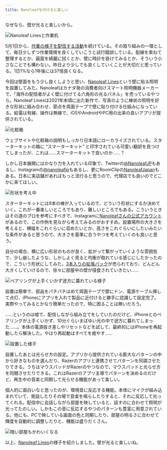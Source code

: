 ```yaml
---
title: Nanoleafを付けると楽しい
---
```

なぜなら、壁が光ると楽しいから。

![](https://lh3.googleusercontent.com/docs/AG8NV2aP2MU-YMMedTN_ziXwFp-TAbq0-YBdkUTO8bToz3MCpHQE2eI81Xt_u47druARn1o54OYjGlHp4YxDMorbr9ZjcwviTm5trnaHJM8ghunx7hP7lb9YQxklOHCZoDMmZtGeP78svLMZGU5YwDTWYSScpKAGLDbIHx9naMebEzAh6aQiXlLh2LfQcZZUdvabL3vsbvk7dG7eGRx4-Sdyzv5BM6UXlz6wvIN2kxHZDXSj2l7-5jMcUzl_G-51g6VdwinPqJ8gO8xIW-aSw3pRWlFdQVfkdEU4gjDwqfmq6aHa03vsEOOreQ5Idn8kaEiuWx84vjTQFGWaYRTqnR9iGlKSkF0VMw5Pbh3YS1EQDvyLLEQD_bQ29Ae1MLcRTzMf5BkPwr84uU3d52cNsPrbG2OUDos4t9ErB1zudtmrVxblrkF7Re8wJcdnBsmgeK1_8-UE8VPqzvgloZGFsqKHp5dEckQC9Op4oP0ZjIbSAXGT1TSwcDsZeGkktweUkkgxEteXIUe1Gs03WKrYbrv_iSZp-kM3yQgUfAU_VTIXH6crsF_nv8wrCThWiN7HSSlJMJEff8xf9RjgU4oHGA_DLxnfZfjjvT8BCdCb4UYHzRE5-_-nqtgtqz-1w2t3j_omUIlPFQqDF8ujMYJmpx7fu01ubkLR4yaLm4pE3FKaOD3nqkZIrpSiQHp6Y4npR6yjvbkqhdTvToxx1gQK7xOtYuCNrWZUREH-XAaxBQHgwJd5mzzMPpt6VZ2Qh5VWxI9uTa7ZwcJL5goAB9V8sTh9BnKKe9pUkOjsoe9UZOD61NDkTpaRicLRsEZXVNfj3NfTUK9pe5tUmgmLuF6KxQp3cCfeiW4kN4Wt6Hw8Oq2C9Cj7nwB3G_Hm6s-_1Id0BY8_BC47q2PNyq_HUCnvdtk7MS9s8lsQhe0Y_QqbvHTtR-ilBhtm53P_vZQX2zARmOmz4-ZIuhvZDKXJxa_t_RdMvgmZhwqw_9ojlQwg7N51KUNcqHfmBDB_WNR4SB6KL0oZTiK4nn4qGazsfiSaQUHRX42quc8j7uI2_oBUTUnJ9jNH-_oql5lf1_D0XY4imy6fMc-e2Cw_qwuZF8FsJRpTMoi9Nl37iYyqMxYev5ILRAx_gm5GbioQOldvhFfmANLTdn1CFJg5bq7idTMDIFVAlPbB7aGLREaD1whpr7M2i6wWEhiKOosMJXA6ilYO806Proo2qMPTTrqneClkVdUu8BoggQP0CJDdhXUhH-v5mGUwS_xcbA "Nanoleaf Linesと作業机")

5月1日から、[作業の様子を配信する活動](https://www.youtube.com/c/r7kamura)を続けている。その取り組みの一環として、毎日少しずつ作業環境を良くしていこうと試行錯誤している。配線を束ねて整理するとか、画面を綺麗に拭くとか、壁に時計を掛けてみるとか、そういう小さなことでも構わない。昨日より少しでも良くしていくことが大切だと思っている。1日1%なら1年後には37倍良くなる。

今回は壁面をもう少し良くしようと思い、[Nanoleaf Lines](https://www.amazon.co.jp/dp/B09MS3359S)という壁に貼る照明を設置してみた。Nanoleafはカナダ発の消費者向けスマート照明機器メーカーで、「海外の配信者がよく壁に付けてる六角形の光るパネル」を売っているやつら。Nanoleaf Linesは2021年末頃に出た新作で、写真のように棒状の照明を好きな形状に組み合わせ、節点を両面テープで壁に貼り付ける仕組みになっている。給電は有線、操作は無線で、iOSやAndroidやPC用の出来の良いアプリが提供されている。

![](https://lh3.googleusercontent.com/docs/AG8NV2Y6nyos8KyN47drbah0B3Exk5UqX40IoeH-fC9zfV1ZDA73fCOoWAxrv0BGvdHuXb0UsYcoFPsOlGWpVl2u0yCeZESzJ9_zRZFJ5xR43Uge_5m1G4AauAQfR833fVxGjMS9SHLY6r_l0cuMAQRYfSqEIxElLmyTq_kMyReu75k1PpGQR-BkH9klmSm6uZED5infRjmSBPH8W0d3EnWFA6khVWbCx4GKhXkqR7gx1uqeGpMfkLTRO5R9KmVH6wdTSxQwQ5762hI2psgsrslMtcNXpVRDDwj7PK93bVIjXta_QxA5464X43UT_qWZRrgem3kW9pOpjHHLuHWT7FAMJflx1PiZyiQEqPkukOUi9CqHtEV5WZHr9vG-Q-k3O15SQuVDAP-espaZyiY2iOUQTOdXMvOFrEiJxBq2Ue5zXML32GUueLPG_VtR9gAAOgfT68M_vtOgmIn11e-Sc-Q3PVbePWvwyQkpY1cOlxgXM_N41uqyFE7-azti6pAR40TCDvUw4omicKV_SOFhIvG4ydh8gOH9LAIrbwYGy4NI3l54ncuz9Sw-mhUdZMQfbKmTno1KMEGWBtDo74Znc8Uu3VpWGXpL3CucpLdiJ8BQmsapdRlXpKlC2HNR6y_msIWpY9DrltS2bkhAnTVmLENVJYwfTk4MW_waUGgKKDw4OqrA_uAn00Bu3HSwiGFYTEMu5-DkxFv0UWGrGlDYW3JIC6xvwyDsmvYf1EX9q37RSBYItaXVMP28NgCBhmEF5uT6cAvBlJwe-ARPRyeuubMMPS6dKtbteWefcw4BMZ_mJ2NySTCnxN2vG65odTcYl-IzYQ8nttM8Uzx8vFjIqJ-ApfAcc1VFbx-pCLqZ7v2Ow4aWZSPvXFoEOtJ6fY2Lmi3zfm6eEKxfDEFlWwWVOnpslU0nWnQ9N_6muL_EF6ZOQ1fJxBqqUpiydFj9NU6E2qN18rU8YGGEWsdsbgYdGmrLGDLih8ZofOBTdcFUq8-zRXZLhB6Bs4iQUq2j7tvCuR29jK4-nKpPz0N-N5kiBTiGAfLppY3jp5JbIZbntIKc6GgAnw7eRokdIyXAkUK_tUZO9eTgdSu_ZCfYn98qXEwYJIWet_JfGSi2q24QL3MNEO_tueGIcMyWRlXHPSF5hUOfwD_yd6LBjCk3gKKHh9WZjUoQwAuwu_-AQ6kocRjB05GWD697Yo3LD68wDRYZ2tzaM4EKzEGDic7-optIEwcUhKZT2zQ-RYsR2jUEc6UMBVDBgYMZwQ "化粧箱")

ウェブサイトや化粧箱の説明もしっかり日本語にローカライズされている。スターターキットの箱に “スマーターキット” と印字されている可愛い翻訳を見つけてしまったが、これは……スマーターキットで良いのか……？

しかし日本展開にはかなり力を入れている印象で、Twitterの[@NanoleafJP](https://twitter.com/NanoleafJP)もあるし、Instagramの[@nanoleafjp](https://www.instagram.com/nanoleafjp/)もあるし、更にRoomClipの[NanoleafJapan](https://roomclip.jp/myroom/5824865)もある。日本に実店舗があればもっと流行ると思うので、代理店でも良いのでどこかに来てほしい。

![](https://lh3.googleusercontent.com/docs/AG8NV2Yec0Kc72I_VWnKEyjVfZpXclKSLhTMtheLPsX8SLsQo0PJzWNqplZgmNgKdeNo4l3qa8Eg8C55LdAkqFlWtFYspEqFvh_jZkke_EfKMeP7f1G4_j-Xd7Bn3IPg2aFObqkE2ej2zCGNa3e2h8s8gAQwicdaWIsWt07ib266dVDiEn_ACSzlUtAU9TX_BXBZHBAllDD7EuGkMGtXcd0zlNxjx6JH2sgXHoOs8--IzJCAy6DJkbJLYpT8l3W0swxIGTDXyfe6ASoLwF08ToXXE8QONfeIyQXLfDQ6bcibhzv2EmenV_CNB0sOzm-sw4P9JV8iIghWSWfLOiG9wuCJjePUPm_ALWuUXvYcePCRRmaL85SddvQT45MbmkgyrHOOr01LD36p8bLk9eS2WvB1G6_JOTb5_bvVJWDx23XFSIze500CP_VI5ycJ8z3vPftSFt_kgUxtygbIPIwspXj3mxaA8aWofbLcAI8AXLLvDcY74MMAtGwBbwylwsubNQ1QFUfR2fwpCuVeUHLZwhHTBElytdOStVNpPAmFm5Rp-nNaqQwDwFcg4_dmklsUeOAjuWpDgiCA0qKlT2o-BChsgPv1r-XIyNO4SVb0zv_5E1nh8HKMm2kXjZExUYS4Ke5-8Gql7VmAZ1aOSzvuwwLdMkU3fjlRVCneMYyEvw_xr9xjy-BS1DibRgfdSpZ5hDmqobFPl_thEZ5Hw1MG6uw2F6ww52Ws_yp7dcXf5Fmqp2t4wEDg_u2euv1duR5Oy9eorP_A3K57EVbIGd88q10OtlW9KJ2uI6MBUQmt9dR4BwXdKfVSR52UhBdp4aabRfgURzWRr9i-zZ40IzKyCCl20Fa0bJpBGbPySrgA0maPUIHvaqkL16YxauyC6kmxWWH6_u1g-bJ9tH2JI6_vQ2bICyZOsMOfuJX2B9VPt9il1ligVZqJ2i3v7_U_7JOzl26pzpjG41m8m6KkzyMDZGNoBgUphpQI-m8AIkONqcg28FW0azINNpmnMoHJWiwK4Sz5xuRHpE5Xd_GrVjSl86qabaKLe0s3nYZphb05AkzK4yY-5cfw4-MfLpwNsHzj4YcOFkwzU4e-nmwMjYfOJNNZZEnibxKgJ-BwkqwQQP2BYANfDk-byGxQiEb3C3M-IOmYu9ejzgCHw3z7Iyac4mDzLvFDZMF3fxk73QsKuRXUETVF3Q3YZ16lPsMzcDd22j9FtQjWMcI49-ysjfzrs-Hp3fu1moDYWbQFvuqqheCpPRkRhXwL "形状を考え中")

スターターキットには9本の棒が入っているので、どういう形状にするか決めていく。これが一番楽しいところでもあり、難しいところでもある。こういうときはその道のプロを参考にすべきで、Instagramに[Nanoleafさんの公式アカウント](https://www.instagram.com/nanoleaf/)があるので、この作例を見ながら考えてみるのがおすすめ。設置場所の大きさを考えると、横幅をこれぐらいに収めたいとか、高さをこれぐらいにしたいみたいな条件があると思うので、大きさを基準に合うやつを考えていくのも良いと思う。

自分の場合、横に広い形状のものが良く、拡がって繋がっていくような雰囲気で、少し崩したような、しかしよく見ると均衡が取れている感じにしたかったので、こういう形状にしてみた。[3本入りの拡張パック](https://www.amazon.co.jp/dp/B09JHSG2R5)が売られており、どんどん大きくしていけるので、徐々に部屋中の壁が侵食されていきたい……

![](https://lh3.googleusercontent.com/docs/AG8NV2ZrOVX1mT2ARXXykT5EQNvFm0_Whh9di-7YL7-UXif3dIzWUMw5ELSQ4Lgj0DssT2fRZxFCKC29WLtm9IM1vXQgQ0gEHeQ3rTb-vnxo3fVyO04BCGjkiOTXqwwuHzGSPKoWppUReSyldQbhVoKVEGexAzMCmbUKmv37s8eukFTZIFxRWKL_De-GvhoOg_1xNeO-DB6ete3aWowT3ufMBu_HvmS9Tr3mXq0o1Bg7Rr-VF6DD_X8dUKAux06FHFyVgwQPNuEAPLW0f9qTAh8lE75r3CT5jiGxyF3ezeMX1fuxJqvS_abcUKQF_TAWGfHyMTy69UbuWRwn5PtTRtIyTfmZDDBepnr5RZV4l4VUsytq33SaDvv1DP8Npt1g8MyXXDme8QUUzIThj1gICcZORtPM6Ggj7iZlMx0zWShx9IeIc55vS7nT1aXpO8WUqdASlXq4zv4Il1-KdQ9qTzOvbqarCo2K9P0eMDbmDmUlKmsPt085w_hUQuI2mFMQceyhR9eaA7bwNwyzy2sKloZvKO4MfKCA05gC1bW8DW-Z_xqhm6x2bEGSEsF9LouuXIORZcI2gjEgvS-k7ka3fqhG7Mw0UBe7b_zmhtEdgd-iAM_nTCWEOJSHTGV_LdZNVt1XEmS9fAVkjtxvcAkDvMh5lvAMEhUuJSvya0FE69MbXhK3ty1QDSOj2cDVZ54NghY82UxRRlu0RT4OzCHm8MvBvxEdrG5EYrDh6qwkDCEffVTWANMzAb7_oviydpd_PBTfbC5DxIAd4vST7rUg2SK0dC2-FnGOWFRuP3YQGzfndU4QC88WelPfSLvCPjnW7DoK1Hk3NHTbvKoyiPx5jk2i3-FkMZnrdGI2pPbFlMRwUZqKzVX1FgBfRo9X82Lz69fuMoDObf-Lg0MXDmztATzwKdaVG4Wkjk2kMVlS8hsY9AiCIRgADwRHF9LeQRAA1k8inJKOqnGqK3a78tBAI8sc6VL2wvAEZSj_3wpIzWr_fR-Zl9qqm8DPxwMfgPakyZPHlCNFsfFM9ZWi1q9mcq_C3QJ0U4V7uO13XTCmeo96198vgHHvle5MVBTsj-w80Myhsug0L82UQZKK-fctp4_NoUrWhH98hWMEZRRyZNU8D0abAuHSsKDATiN9OODvaGsvIES9A3cOEBivGfuEg0wEpM6Avux-man80kviwXsETtEbo_OHXydbfMAMj1-DGP04O1vGEPWnE6AGbDq7VCUMfV8yo5rEUuab8BrWuply3chLybnf "ペアリングが上手くいかず途方に暮れている様子")

設置は簡単で、部品をパチパチはめて両面テープで壁にドン、電源ケーブル挿して点灯、iPhoneにアプリを入れて製品に近付けると勝手に認識して設定完了。実際やってみるとかなり簡単だったので、特に困ることは無いだろう。

……というのは嘘で、配信しながら組み立てをしていたのだけど、iPhoneとのペアリングが上手くいかず、10分ぐらいまばゆい光の中で途方に暮れてしまった……。本体の電源抜き差しやリセットなどを試して、最終的にはiPhoneを再起動したら解決した。やはり再起動はすべてを癒やす……

![](https://lh3.googleusercontent.com/docs/AG8NV2b9p9C_DRCqd6nJsue-Rt4eZs19plwiJrjPwikGqS_If1vbChkAlnUgT21LOD-JuGlwLK5UfIchxcJDtlRRmHzjhKFLjZjBZoqoZiVCEdsE0r9EXt3_DbmbiZbSDLX-s-lxDiqkrnb5I_zreWh0Z2QRCZM7P2C30bASJ-x4VtLfSnw7-bsEA5_QIXsPuU5sErFyv902CRFaH7cnVOocuzIsdnrDdggVuCvxkh9-yXVEDZLaQcDWa989XKIrjKnavTVjQzqtsUWpHh_-tWDvecsc1EAbEGa3sVQut77PSm5tyWb04WHHrDM6GlHDgOmsoSl1tC7DlkROZ9n1KQ6Kiu2UkVfGoaSLg6aqjl-blRfNFBd2QP_drp9RI5VL5VNd41NcPcxdXYsE6FHfjY9W0ouTAV_HSSXKrhwz2DsKutPCq3y551ANdtryBrQ4lGr3brvOCZRuhAFncKa30DqmuK8cltVA1Gh0pPAn-mFKn6BSW3GuQ776OLchl-CrAX1pCbtu4lBozHI2CGsWTlCeQnoR-DlBglcGVFtOcCeIz_xok-gWaEVNeKg9cGlhF-GrRWaWPJZ3vY07UVlxZfidrnb0F6M2erwgWtXkqsW4bWcovWJw5XnB6ccha2T77Vqy9RqcyfjHt3SjZu-DQ53OjSc3tHreHUjJ6YVJuuesroqd6OgTyNxelSzj3cO8zauDs9_UQ3anymDg51bfUNalA1amXDO6NiriBBGtoGowYqfRG77edei5VXBCix3PdKXfcfdNWqM9btPWhn1Co-mUlVoAa9J6m6F-t9Y1INIpTo15ky5s0KONBRcmym1A5i6lQ0Qj7h-Vb275gNkg9zSOpq-0-LeHP3UkKl1tyHlBAZ40VLctlxfACvUYHnqUz_hpy1WBup1-ueuAgPhkCtbOScJXdwmWBsjqBvlY73EqgngP-xUNxwwR5UIFbsVquNRy7ZvkDYF76KCs591Yr8-DngMbSJQdSk2HOxWmP_CcYf4rSMJKy9zTiPmtcgSfnb3D_F7Oagnj6yUajJ7vbqAauC2tISCOmRzxN8NviSCgMNxIy9wLs-s9a6iC7g-hAVvwUCmXHDMRsvjV5jCR939g1LKyUo1bbKqTErw8wfaOfXwtuBF8_tZDRYXEt9smQoY8UMwNlRlc_4TZ-33sYRB9mYCl3Q2pJH2Nz-S58t-3CYz1j3uFwqBaweX1J-7pMLssYpIYR-TC-2WRejV1fAY7cq_8W04AVX_FIttmbBgXsrkOZdHG1A "設置した様子")

設置したあとは光らせ方の設定。アプリから提供されている膨大なパターンの中から好きなものを選んだり、Razerのアプリと連携させてパターンを同調させたりできる。うちはマウスパッドがRazerのやつなので、マウスパッドと光らせ方を同期させたりできる。これはRazerのアプリ主導でパターンを決めるのだけど、再生中の音楽と同期して光らせる機能があって楽しい。

個人的に面白いなと思ったのが、環境音に反応する機能。本体にマイクが組み込まれていて、発話したりその場で音楽を鳴らしたりすると、それに反応して光ってくれる。配信中に会話しながら部屋を映していると、話すのに合わせて照明が光ってたのしい。しかもこの音に反応するやつのパターンも豊富に用意されている。他にも、PCで映している画面の色と同期したり、部屋の明るさに合わせて輝度を自動的に調整したりと、機能は盛りだくさん。

![](https://lh3.googleusercontent.com/docs/AG8NV2aog7NEiZukX3fkRl8y67yWDznWHCaZ1NO79JozOo5S8H9CGj1DxJp1voRMhIt3Km8WHhfCsbi_o1k2sTdPQyW6Qe9CiT29F_DOYtrJG9HKLbmxlMnhXmuQurpQnJ2IsFOwcyHCgEsalGIJuDdwxYXVoWEXaxPhVzNSslEWjZUAyT-_KLbZHaNcrMy5Lxk0mpNn51Q8aS-BsFWfOlf2-m6nwnlznTTrrflFfsKW00WCMRaUZF0z0ld31SgyD5Jx8zfnBK8LI1_ssXOoLbgWRuXoJVgPYO3QJbhO2vBU-c9uhwRnY7p-fLelB9YDgHl7QnhQE8YXxEL1gvnCFBiKzUQ7j6LVe9m3ta1D3qdxN7UGpNyApg5H_h1GFYHlUPqhBJCcCD9EqMuT1YVSUSD7pQftSi2d309C5YgrI93UtHSTghUmq0hl3ETdxKmLywCM3171JoOeX6-AVdefuIbJglZRBm2gybppnkL1DkSDBrRzBNwPpDZxire1yIWZDxk18tTry-WLzrHHi2d6RaNkAujsfYu_-AXztfRItH-sJFgemLhieAWheLvmDOUGR2PDR4sHt7iTxdKmU9ikB3tBmtGmzJuskASEbFWvqcvWMAkNDW36dRCvwkgK9fmxY89XSJ4ciC5r0fsbnDNxpPDzzRN1Tc1dC2azYApthYC1G2_e0a_MaILSlHePRgQ6J1UaAlhKzxuxWe50wNfk1ATziR4MEr8LhczQn88dELE8ukKiSOrN1A5VzvSmSWGl4Xu_XzqibfavXVTrJm0Ex6ZoFnikJzxpWNcozKFB5MuCZs44bYc1QElb-91dqDXfGMm0NmyWPtAV8WCbNnspBFqtb5AF3Ov0h2_MJF5KcHLTmjDNQC02S8uyk8MQ5wAWK06tQu1MT2H4-YBnI5xSEv5Hzt2JPqdih_nlt9B0wmzCh5GC78HzEZ5eB68NGcBkjZo547rX4VsMz41u0wNTkbADsWNxYuBvUTMuRRqs2UjFuy5psfWUNSEDw40HpiYhrJL8NRZdmsqAagm5ojtdUjEhSZ2ZjihcxuKUSjzLKgUp8UQ7W-BlhQrlCYgfRyqWzn95I7Dsldi29nwEaDpsWi3lgOS3T-pR6RIMrNXPMGYbcU8CEwlCuwk1ILOyG6ggj2oJ9WSJ3IbQAIBji4z9FOzHK-IIHzUeBEgPWcrLhw-_diXncCLNEy3dpE5dYhEpOjaUYMmpKc7pPehAyWkztgJPsogSp9EiZVT0ZQ9b_qbjHU9uGyIB3w "暗い部屋もかわいくなる")

以上、[Nanoleaf Lines](https://www.amazon.co.jp/dp/B09MS3359S)の様子を紹介しました。壁が光ると楽しいね。
